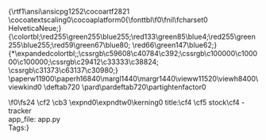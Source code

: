 {\rtf1\ansi\ansicpg1252\cocoartf2821
\cocoatextscaling0\cocoaplatform0{\fonttbl\f0\fnil\fcharset0 HelveticaNeue;}
{\colortbl;\red255\green255\blue255;\red133\green85\blue4;\red255\green255\blue255;\red59\green67\blue80;
\red66\green147\blue62;}
{\*\expandedcolortbl;;\cssrgb\c59608\c40784\c392;\cssrgb\c100000\c100000\c100000;\cssrgb\c29412\c33333\c38824;
\cssrgb\c31373\c63137\c30980;}
\paperw11900\paperh16840\margl1440\margr1440\vieww11520\viewh8400\viewkind0
\deftab720
\pard\pardeftab720\partightenfactor0

\f0\fs24 \cf2 \cb3 \expnd0\expndtw0\kerning0
title:\cf4  \cf5 stock\cf4 -tracker\
app_file: app.py\
Tags:}